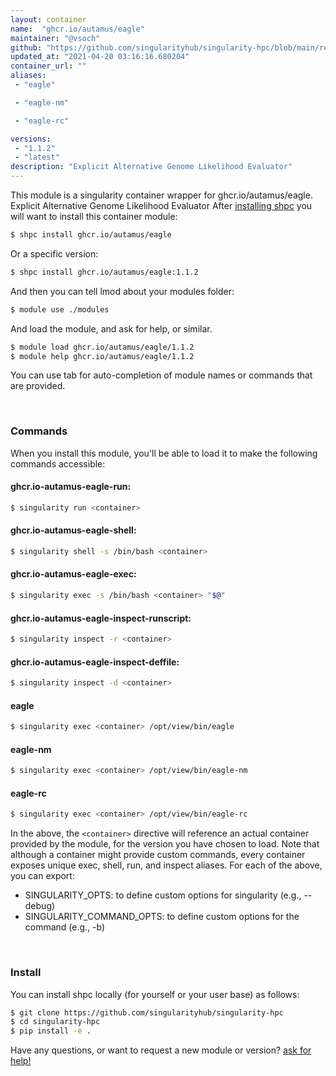 ```yaml
---
layout: container
name:  "ghcr.io/autamus/eagle"
maintainer: "@vsoch"
github: "https://github.com/singularityhub/singularity-hpc/blob/main/registry/ghcr.io/autamus/eagle/container.yaml"
updated_at: "2021-04-20 03:16:16.680204"
container_url: ""
aliases:
 - "eagle"

 - "eagle-nm"

 - "eagle-rc"

versions:
 - "1.1.2"
 - "latest"
description: "Explicit Alternative Genome Likelihood Evaluator"
---
```


This module is a singularity container wrapper for ghcr.io/autamus/eagle.
Explicit Alternative Genome Likelihood Evaluator
After [installing shpc](#install) you will want to install this container module:

```bash
$ shpc install ghcr.io/autamus/eagle
```

Or a specific version:

```bash
$ shpc install ghcr.io/autamus/eagle:1.1.2
```

And then you can tell lmod about your modules folder:

```bash
$ module use ./modules
```

And load the module, and ask for help, or similar.

```bash
$ module load ghcr.io/autamus/eagle/1.1.2
$ module help ghcr.io/autamus/eagle/1.1.2
```

You can use tab for auto-completion of module names or commands that are provided.

<br>

### Commands

When you install this module, you'll be able to load it to make the following commands accessible:

#### ghcr.io-autamus-eagle-run:

```bash
$ singularity run <container>
```

#### ghcr.io-autamus-eagle-shell:

```bash
$ singularity shell -s /bin/bash <container>
```

#### ghcr.io-autamus-eagle-exec:

```bash
$ singularity exec -s /bin/bash <container> "$@"
```

#### ghcr.io-autamus-eagle-inspect-runscript:

```bash
$ singularity inspect -r <container>
```

#### ghcr.io-autamus-eagle-inspect-deffile:

```bash
$ singularity inspect -d <container>
```


#### eagle
       
```bash
$ singularity exec <container> /opt/view/bin/eagle
```


#### eagle-nm
       
```bash
$ singularity exec <container> /opt/view/bin/eagle-nm
```


#### eagle-rc
       
```bash
$ singularity exec <container> /opt/view/bin/eagle-rc
```



In the above, the `<container>` directive will reference an actual container provided
by the module, for the version you have chosen to load. Note that although a container
might provide custom commands, every container exposes unique exec, shell, run, and
inspect aliases. For each of the above, you can export:

 - SINGULARITY_OPTS: to define custom options for singularity (e.g., --debug)
 - SINGULARITY_COMMAND_OPTS: to define custom options for the command (e.g., -b)

<br>
  
### Install

You can install shpc locally (for yourself or your user base) as follows:

```bash
$ git clone https://github.com/singularityhub/singularity-hpc
$ cd singularity-hpc
$ pip install -e .
```

Have any questions, or want to request a new module or version? [ask for help!](https://github.com/singularityhub/singularity-hpc/issues)